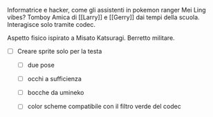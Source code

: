 Informatrice e hacker, come gli assistenti in pokemon ranger 
Mei Ling vibes?
Tomboy
Amica  di [[Larry]] e [[Gerry]] dai tempi della scuola.
Interagisce solo tramite codec.

Aspetto fisico ispirato a Misato Katsuragi.
Berretto militare.

- [ ] Creare sprite solo per la testa
	- [ ] due pose
	- [ ] occhi a sufficienza
	- [ ] bocche da umineko
	- [ ] color scheme compatibile con il filtro verde del codec

